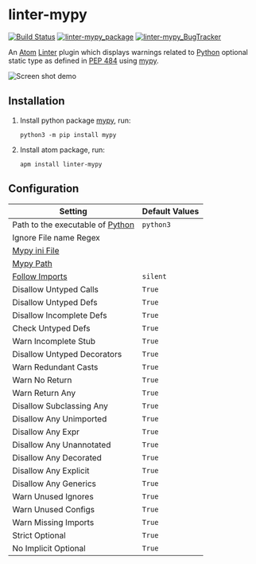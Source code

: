 # linter-mypy

[![Build Status](https://travis-ci.org/elarivie/linter-mypy.svg?branch=master)](https://travis-ci.org/elarivie/linter-mypy)
[![linter-mypy_package](https://img.shields.io/apm/dm/linter-mypy.svg?style=flat-square)][linter-mypy_package]
[![linter-mypy_BugTracker](https://img.shields.io/github/issues/elarivie/linter-mypy.svg)][linter-mypy_BugTracker]

An [Atom][atom] [Linter][linter] plugin which displays warnings related to [Python][python] optional static type as defined in [PEP 484][spec] using [mypy][mypy homepage].

![Screen shot demo](https://github.com/elarivie/linter-mypy/raw/master/doc/ScreenShotDemo.png)

## Installation

1.  Install python package [mypy][mypy], run:

    ```ShellSession
    python3 -m pip install mypy
    ```

2.  Install atom package, run:

    ```ShellSession
    apm install linter-mypy
    ```

## Configuration

| Setting                                     | Default Values |
| ------------------------------------------- | -------------- |
| Path to the executable of [Python][python]  |     `python3`  |
| Ignore File name Regex                      |                |
| [Mypy ini File][OptMypyIni]                 |                |
| [Mypy Path][MypyPath]                       |                |
| [Follow Imports][OptFollowImports]          |     `silent`   |
| Disallow Untyped Calls                      |     `True`     |
| Disallow Untyped Defs                       |     `True`     |
| Disallow Incomplete Defs                    |     `True`     |
| Check Untyped Defs                          |     `True`     |
| Warn Incomplete Stub                        |     `True`     |
| Disallow Untyped Decorators                 |     `True`     |
| Warn Redundant Casts                        |     `True`     |
| Warn No Return                              |     `True`     |
| Warn Return Any                             |     `True`     |
| Disallow Subclassing Any                    |     `True`     |
| Disallow Any Unimported                     |     `True`     |
| Disallow Any Expr                           |     `True`     |
| Disallow Any Unannotated                    |     `True`     |
| Disallow Any Decorated                      |     `True`     |
| Disallow Any Explicit                       |     `True`     |
| Disallow Any Generics                       |     `True`     |
| Warn Unused Ignores                         |     `True`     |
| Warn Unused Configs                         |     `True`     |
| Warn Missing Imports                        |     `True`     |
| Strict Optional                             |     `True`     |
| No Implicit Optional                        |     `True`     |

[linter]: https://github.com/atom-community/linter
[install linter]: https://github.com/atom-community/linter#installation
[mypy]: https://pypi.python.org/pypi/mypy
[mypy homepage]: http://www.mypy-lang.org/
[spec]: https://www.python.org/dev/peps/pep-0484/
[atom]: https://atom.io/
[linter-mypy_repo]: https://github.com/elarivie/linter-mypy
[linter-mypy_package]: https://atom.io/packages/linter-mypy
[linter-mypy_BugTracker]: https://github.com/elarivie/linter-mypy/issues
[python]: https://www.python.org
[OptMypyIni]: http://mypy.readthedocs.io/en/stable/config_file.html
[OptFollowImports]: http://mypy.readthedocs.io/en/stable/command_line.html#following-imports-or-not
[MypyPath]: http://mypy.readthedocs.io/en/latest/command_line.html#how-imports-are-found
